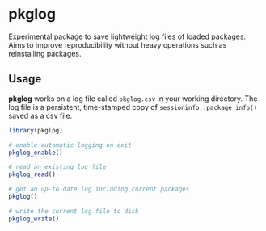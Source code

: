# pkglog

Experimental package to save lightweight log files of loaded packages. Aims to
improve reproducibility without heavy operations such as reinstalling packages.

## Usage

**pkglog** works on a log file called `pkglog.csv` in your working directory.
The log file is a persistent, time-stamped copy of `sessioninfo::package_info()`
saved as a csv file.

``` r
library(pkglog)

# enable automatic logging on exit
pkglog_enable()

# read an existing log file
pkglog_read()

# get an up-to-date log including current packages
pkglog() 

# write the current log file to disk
pkglog_write()
```
